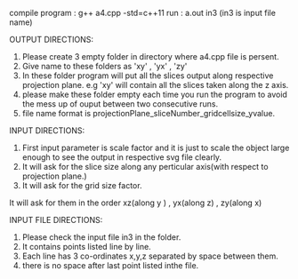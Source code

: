 compile program : g++ a4.cpp -std=c++11 
run : a.out in3 (in3 is input file name)

OUTPUT DIRECTIONS:
1) Please create 3 empty folder in directory where a4.cpp file is persent.
2) Give name to these folders as 'xy' , 'yx' , 'zy'
3) In these folder program will put all the slices output along respective projection plane.
   e.g 'xy' will contain all the slices taken along the z axis.
5) please make these folder empty each time you run the program to avoid the mess up of ouput between two 
   consecutive runs.
4) file name format is projectionPlane_sliceNumber_gridcellsize_yvalue.

INPUT DIRECTIONS:

1) First input parameter is scale factor and it is just to scale the object large enough to see 
   the output in respective svg file clearly.
2) It will ask for the slice size along any perticular axis(with respect to projection plane.)
3) It will ask for the grid size factor.
  
It will ask for them in the order xz(along y ) , yx(along z) , zy(along x)

INPUT FILE DIRECTIONS:

1) Please check the input file in3 in the folder.
2) It contains points listed line by line.
3) Each line has 3 co-ordinates x,y,z separated by space between them.
4) there is no space after last point listed inthe file.

